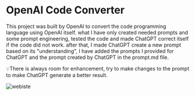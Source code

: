 # OpenAI Code Converter 

This project was built by OpenAI to convert the code programming language using OpenAI itself.
what I have  only created needed prompts and some prompt engineering, tested the code and made ChatGPT correct itself if the code did not work. after that, I made ChatGPT create a new prompt based on its "understanding", I have added the prompts I provided for ChatGPT and the prompt created by ChatGPT in the prompt.md file.
 
💡There is always room for enhancement, try to make changes to the prompt to make ChatGPT generate a better result.

![webiste](https://i.ibb.co/gDzd0sj/Animation.gif)
